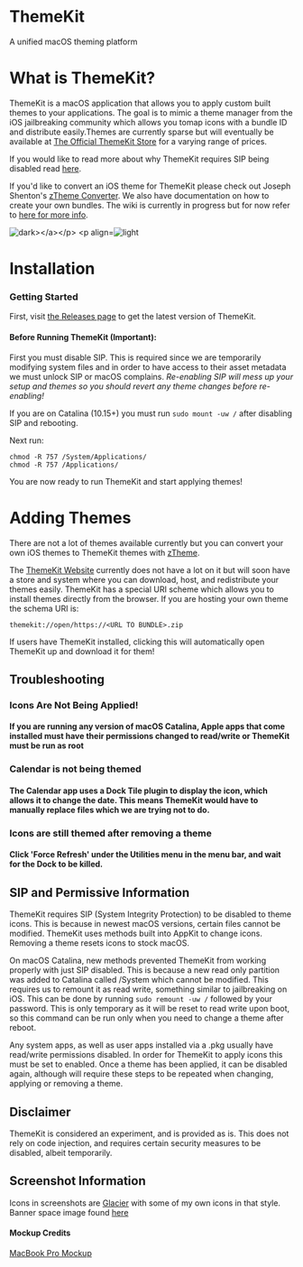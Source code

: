 # ThemeKit
A unified macOS theming platform

# What is ThemeKit?


ThemeKit is a macOS application that allows you to apply custom built themes to your applications. The goal is to mimic a theme manager from the iOS jailbreaking community which allows you tomap icons with a bundle ID and distribute easily.Themes are currently sparse but will eventually be available at [The Official ThemeKit Store](https://themekit.io) for a varying range of prices.

If you would like to read more about why ThemeKit 
requires SIP being disabled read [here](https://github.com/MTACS/ThemeKit#sip-and-permissive-information).

If you'd like to convert an iOS theme for ThemeKit please check out Joseph Shenton's [zTheme Converter](https://github.com/JosephShenton/zTheme). We also have documentation on how to create your own bundles. The wiki is currently in progress but for now refer to [here for more info](https://github.com/MTACS/ThemeKit/wiki/Bundling-a-theme).

<p align="center>
  <p align="center"><a align="center"><img src="https://media.discordapp.net/attachments/603653696030507023/698270367050891425/Screen_Shot_2020-04-10_at_4.33.58_PM.png?width=876&height=702"alt="dark></a></p>
  
  <p align="center"><a align="center"><img src="https://media.discordapp.net/attachments/603653696030507023/698270363263434752/Screen_Shot_2020-04-10_at_4.34.27_PM.png?width=876&height=702" alt="light"></a></p>
</p>

# Installation

### Getting Started

First, visit [the Releases page](https://github.com/MTACS/ThemeKit/releases) to get the latest version of ThemeKit.


#### Before Running ThemeKit (Important):

First you must disable SIP. This is required since we are temporarily modifying system files and in order to have access to their asset metadata we must unlock SIP or macOS complains. *Re-enabling SIP will mess up your setup and themes so you should revert any theme changes before re-enabling!*

If you are on Catalina (10.15+) you must run `sudo mount -uw /` after disabling SIP and rebooting.

Next run:

```
chmod -R 757 /System/Applications/
chmod -R 757 /Applications/
```

You are now ready to run ThemeKit and start applying themes!

# Adding Themes

There are not a lot of themes available currently but you can convert your own iOS themes to ThemeKit themes with  [zTheme](https://github.com/JosephShenton/zTheme). 

The [ThemeKit Website](https://themekit.io) currently does not have a lot on it but will soon have a store and system where you can download, host, and redistribute your themes easily. ThemeKit has a special URI scheme which allows you to install themes directly from the browser. If you are hosting your own theme the schema URI is:

```
themekit://open/https://<URL TO BUNDLE>.zip
```

If users have ThemeKit installed, clicking this will automatically open ThemeKit up and download it for them!

## Troubleshooting

### Icons Are Not Being Applied!

#### If you are running any version of macOS Catalina, Apple apps that come installed must have their permissions changed to read/write or ThemeKit must be run as root

### Calendar is not being themed

#### The Calendar app uses a Dock Tile plugin to display the icon, which allows it to change the date. This means ThemeKit would have to manually replace files which we are trying not to do.

### Icons are still themed after removing a theme

#### Click 'Force Refresh' under the Utilities menu in the menu bar, and wait for the Dock to be killed.

## SIP and Permissive Information

ThemeKit requires SIP (System Integrity Protection) to be disabled to theme icons. This is because in newest macOS versions, certain files cannot be modified. ThemeKit uses methods built into AppKit to change icons. Removing a theme resets icons to stock macOS. 

On macOS Catalina, new methods prevented ThemeKit from working properly with just SIP disabled. This is because a new read only partition was added to Catalina called /System which cannot be modified. This requires us to remount it as read write, something similar to jailbreaking on iOS. This can be done by running ```sudo remount -uw /``` followed by your password. This is only temporary as it will be reset to read write upon boot, so this command can be run only when you need to change a theme after reboot. 

Any system apps, as well as user apps installed via a .pkg usually have read/write permissions disabled. In order for ThemeKit to apply icons this must be set to enabled. Once a theme has been applied, it can be disabled again, although will require these steps to be repeated when changing, applying or removing a theme. 

## Disclaimer

ThemeKit is considered an experiment, and is provided as is. This does not rely on code injection, and requires certain security measures to be disabled, albeit temporarily. 

## Screenshot Information

Icons in screenshots are [Glacier](https://glaciericons.com/) with some of my own icons in that style. Banner space image found [here](https://www.spacetelescope.org/images/heic1105a/)


#### Mockup Credits

[MacBook Pro Mockup](https://www.anthonyboyd.graphics/mockups/realistic-2016-space-gray-macbook-pro-mockup-vol-8/)
